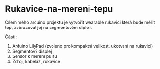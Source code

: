 # Rukavice-na-mereni-tepu
Cílem mého arduino projektu je vytvořit wearable rukavici která bude měřit tep, zobrazovat jej na segmentovém dipleji.

Části:
1. Arduino LilyPad (zvoleno pro kompaktní velikost, ukotvení na rukavici)
2. Segmentový displej
3. Sensor k měření pulzu
4. Zdroj, kabeláž, rukavice
